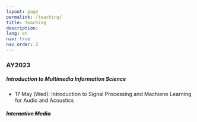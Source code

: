 ```yaml
---
layout: page
permalink: /teaching/
title: Teaching
description:
lang: en 
nav: true
nav_order: 2
---
```


### AY2023

##### Introduction to Multimedia Information Science
- 17 May (Wed): Introduction to Signal Processing and Machiene Learning for Audio and Acoustics

##### ~~Interactive Media~~

